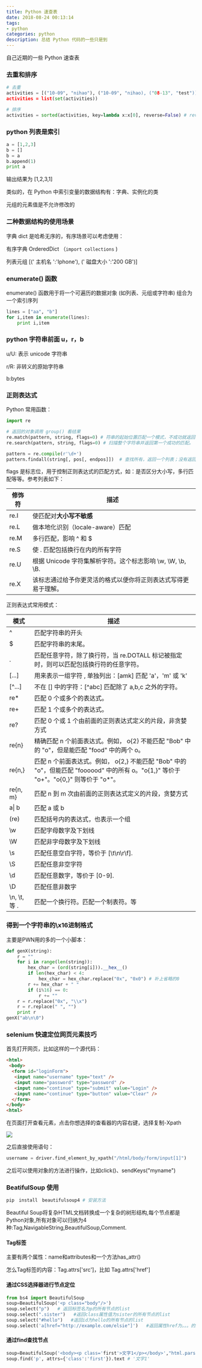 ```yaml
---
title: Python 速查表
date: 2018-08-24 00:13:14
tags:
- python
categories: python
description: 总结 Python 代码的一些只是到
---
```


自己近期的一些 Python 速查表

### 去重和排序

```python
# 去重
activities = [("10-09", "nihao"), ("10-09", "nihao), ("08-13", "test")]
activities = list(set(activities))

# 排序
activities = sorted(activities, key=lambda x:x[0], reverse=False) # reverse 默认 False，顺序
```

### python 列表是索引

```python
a = [1,2,3]
b = []
b = a
b.append(1)
print a
```

输出结果为 [1,2,3,1]

类似的，在 Python 中索引变量的数据结构有：字典、实例化的类

元组的元素值是不允许修改的

### 二种数据结构的使用场景

字典 dict 是哈希无序的，有序场景可以考虑使用：

有序字典 OrderedDict （`import collections` )

列表元组  [(' 主机名 ':'Iphone'), (' 磁盘大小 ':'200 GB')] 

### enumerate() 函数
enumerate() 函数用于将一个可遍历的数据对象 (如列表、元组或字符串) 组合为一个索引序列

```python
lines = ["aa", "b"]
for i,item in enumerate(lines):
    print i,item
```

### python 字符串前面 u，r，b

u/U: 表示 unicode 字符串  

r/R: 非转义的原始字符串 

b:bytes  

### 正则表达式

Python 常用函数：

```python
import re

# 返回的对象调用 group() 看结果
re.match(pattern, string, flags=0) # 符串的起始位置匹配一个模式，不成功就返回 none。
re.search(pattern, string, flags=0) # 扫描整个字符串并返回第一个成功的匹配。

pattern = re.compile(r'\d+') 
pattern.findall(string[, pos[, endpos]])  # 查找所有，返回一个列表；没有返回空列表

```

flags 是标志位，用于控制正则表达式的匹配方式，如：是否区分大小写，多行匹配等等。参考列表如下：

| 修饰符 | 描述                                                         |
| ------ | ------------------------------------------------------------ |
| re.I   | 使匹配对**大小写不敏感**                                    |
| re.L   | 做本地化识别（locale-aware）匹配                             |
| re.M   | 多行匹配，影响 ^ 和 $                                        |
| re.S   | 使 . 匹配包括换行在内的所有字符                              |
| re.U   | 根据 Unicode 字符集解析字符。这个标志影响 \w, \W, \b, \B.      |
| re.X   | 该标志通过给予你更灵活的格式以便你将正则表达式写得更易于理解。 |

正则表达式常用模式：

| 模式        | 描述                                                         |
| ----------- | ------------------------------------------------------------ |
| ^           | 匹配字符串的开头                                             |
| $           | 匹配字符串的末尾。                                           |
| .           | 匹配任意字符，除了换行符，当 re.DOTALL 标记被指定时，则可以匹配包括换行符的任意字符。 |
| [...]       | 用来表示一组字符 , 单独列出：[amk] 匹配 'a'，'m' 或 'k'          |
| [^...]      | 不在 [] 中的字符：[^abc] 匹配除了 a,b,c 之外的字符。             |
| re*         | 匹配 0 个或多个的表达式。                                      |
| re+         | 匹配 1 个或多个的表达式。                                      |
| re?         | 匹配 0 个或 1 个由前面的正则表达式定义的片段，非贪婪方式         |
| re{n}       | 精确匹配 n 个前面表达式。例如， o{2} 不能匹配 "Bob" 中的 "o"，但是能匹配 "food" 中的两个 o。 |
| re{n,}      | 匹配 n 个前面表达式。例如， o{2,} 不能匹配 "Bob" 中的 "o"，但能匹配 "foooood" 中的所有 o。"o{1,}" 等价于 "o+"。"o{0,}" 则等价于 "o*"。 |
| re{n, m}    | 匹配 n 到 m 次由前面的正则表达式定义的片段，贪婪方式         |
| a\| b       | 匹配 a 或 b                                                     |
| (re)        | 匹配括号内的表达式，也表示一个组                             |
| \w          | 匹配字母数字及下划线                                         |
| \W          | 匹配非字母数字及下划线                                       |
| \s          | 匹配任意空白字符，等价于 [\t\n\r\f].                         |
| \S          | 匹配任意非空字符                                             |
| \d          | 匹配任意数字，等价于 [0-9].                                  |
| \D          | 匹配任意非数字                                               |
| \n, \t, 等 . | 匹配一个换行符。匹配一个制表符。等                           |

### 得到一个字符串的\x16进制格式

主要是PWN用的多的一个小脚本：

```python
def genX(string):
    r = ""
    for i in range(len(string)):
        hex_char = (ord(string[i])).__hex__()
        if len(hex_char) < 4:
            hex_char = hex_char.replace("0x", "0x0") # 补上省略的0
        r += hex_char + " "
        if (i%16) == 0:
            r += ""
    r = r.replace("0x", "\\x")
    r = r.replace(" ", "")
    print r
genX("ab\n\0")
```

### selenium 快速定位网页元素技巧

首先打开网页，比如这样的一个源代码：

```html
<html>
 <body>
  <form id="loginForm">
   <input name="username" type="text" />
   <input name="password" type="password" />
   <input name="continue" type="submit" value="Login" />
   <input name="continue" type="button" value="Clear" />
  </form>
</body>
<html>
```

在页面打开查看元素，点击你想选择的查看器的内容右键，选择复制-Xpath

![](https://saferman.github.io/assets/img/python_manual/xpath.png)

之后直接使用语句：

```python
username = driver.find_element_by_xpath("/html/body/form/input[1]")
```

之后可以使用对象的方法进行操作，比如click()、sendKeys("myname")

### BeatifulSoup 使用

```python
pip　install　beautifulsoup4 # 安装方法
```

Beautiful Soup将复杂HTML文档转换成一个复杂的树形结构,每个节点都是Python对象,所有对象可以归纳为4种:Tag,NavigableString,BeautifulSoup,Comment. 

#### Tag标签

主要有两个属性：name和attributes和一个方法has_attr()

怎么Tag标签的内容：Tag.attrs['src']，比如 Tag.attrs['href']

#### 通过CSS选择器进行节点定位

```python
from bs4 import BeautifulSoup
soup=BeautifulSoup('<p class="body"/>')
soup.select("p")   # 返回标签名为p的所有节点的list
soup.select(".sister")   #返回class属性值为sister的所有节点的list
soup.select("#hello")   #返回id为hello的所有节点的list
soup.select('a[href="http://example.com/elsie"]')   #返回属性href为。。。的所有a的list
```

#### 通过find查找节点

```python
soup=BeautifulSoup('<body><p class='first'>文字1</p></body>',"html.parser")
soup.find('p', attrs={'class':'first'}).text # '文字1'
```

